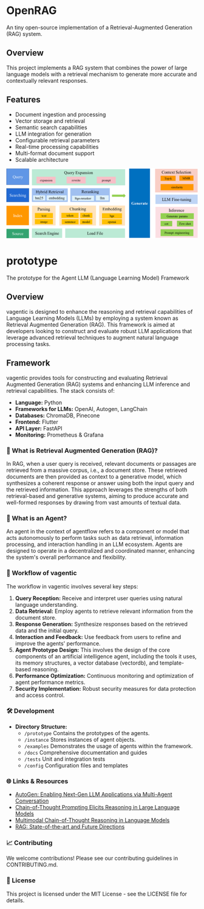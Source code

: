 # OpenRAG
An tiny open-source implementation of a Retrieval-Augmented Generation (RAG) system.

## Overview
This project implements a RAG system that combines the power of large language models with a retrieval mechanism to generate more accurate and contextually relevant responses.

## Features
- Document ingestion and processing
- Vector storage and retrieval
- Semantic search capabilities
- LLM integration for generation
- Configurable retrieval parameters
- Real-time processing capabilities
- Multi-format document support
- Scalable architecture

![alt text](doc/image.png)

# prototype
The prototype for the Agent LLM (Language Learning Model) Framework

## Overview
vagentic is designed to enhance the reasoning and retrieval capabilities of Language Learning Models (LLMs) by employing a system known as Retrieval Augmented Generation (RAG). This framework is aimed at developers looking to construct and evaluate robust LLM applications that leverage advanced retrieval techniques to augment natural language processing tasks.

## Framework

vagentic provides tools for constructing and evaluating Retrieval Augmented Generation (RAG) systems and enhancing LLM inference and retrieval capabilities. The stack consists of:

- **Language:** Python
- **Frameworks for LLMs:** OpenAI, Autogen, LangChain
- **Databases:** ChromaDB, Pinecone
- **Frontend:** Flutter
- **API Layer:** FastAPI
- **Monitoring:** Prometheus & Grafana

### 📖 What is Retrieval Augmented Generation (RAG)?

In RAG, when a user query is received, relevant documents or passages are retrieved from a massive corpus, i.e., a document store. These retrieved documents are then provided as context to a generative model, which synthesizes a coherent response or answer using both the input query and the retrieved information. This approach leverages the strengths of both retrieval-based and generative systems, aiming to produce accurate and well-formed responses by drawing from vast amounts of textual data.

### 📖 What is an Agent?

An agent in the context of agentflow refers to a component or model that acts autonomously to perform tasks such as data retrieval, information processing, and interaction handling in an LLM ecosystem. Agents are designed to operate in a decentralized and coordinated manner, enhancing the system's overall performance and flexibility.

### 🚀 Workflow of vagentic

The workflow in vagentic involves several key steps:
1. **Query Reception:** Receive and interpret user queries using natural language understanding.
2. **Data Retrieval:** Employ agents to retrieve relevant information from the document store.
3. **Response Generation:** Synthesize responses based on the retrieved data and the initial query.
4. **Interaction and Feedback:** Use feedback from users to refine and improve the agents' performance.
5. **Agent Prototype Design:** This involves the design of the core components of an artificial intelligence agent, including the tools it uses, its memory structures, a vector database (vectordb), and template-based reasoning.
6. **Performance Optimization:** Continuous monitoring and optimization of agent performance metrics.
7. **Security Implementation:** Robust security measures for data protection and access control.

### 🛠️ Development

- **Directory Structure:**
  - `/prototype` Contains the prototypes of the agents.
  - `/instance` Stores instances of agent objects.
  - `/examples` Demonstrates the usage of agents within the framework.
  - `/docs` Comprehensive documentation and guides
  - `/tests` Unit and integration tests
  - `/config` Configuration files and templates

### 🌐 Links & Resources

- [AutoGen: Enabling Next-Gen LLM Applications via Multi-Agent Conversation](https://arxiv.org/abs/2308.08155)
- [Chain-of-Thought Prompting Elicits Reasoning in Large Language Models](https://arxiv.org/abs/2201.11903)
- [Multimodal Chain-of-Thought Reasoning in Language Models](https://arxiv.org/abs/2302.00923)
- [RAG: State-of-the-art and Future Directions](https://arxiv.org/abs/2401.07872)

### 📈 Contributing

We welcome contributions! Please see our contributing guidelines in CONTRIBUTING.md.

### 📄 License

This project is licensed under the MIT License - see the LICENSE file for details.
